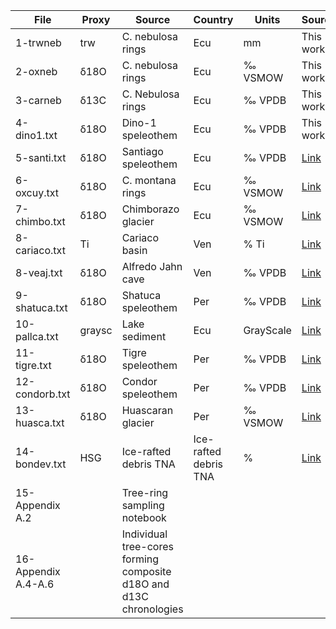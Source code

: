| File          | Proxy | Source                    | Country | Units   | Source                                                                                                      |
|---------------|-------|---------------------------|---------|---------|-------------------------------------------------------------------------------------------------------------|
| 1-trwneb      | trw   | C. nebulosa rings         | Ecu     | mm      | This work                                                                                                   |
| 2-oxneb       | δ18O  | C. nebulosa rings         | Ecu     | ‰ VSMOW | This work                                                                                                   |
| 3-carneb      | δ13C  | C. Nebulosa rings         | Ecu     | ‰ VPDB  | This work                                                                                                   |
| 4-dino1.txt   | δ18O  | Dino-1 speleothem         | Ecu     | ‰ VPDB  | This work                                                                                                   |
| 5-santi.txt   | δ18O  | Santiago speleothem       | Ecu     | ‰ VPDB  | [Link](https://www.ncei.noaa.gov/pub/data/paleo/speleothem/southamerica/ecuador/santiago2012.txt)         |
| 6-oxcuy.txt   | δ18O  | C. montana rings          | Ecu     | ‰ VSMOW | [Link](https://agupubs.onlinelibrary.wiley.com/doi/full/10.1002/2017GL076889)                             |
| 7-chimbo.txt  | δ18O  | Chimborazo glacier         | Ecu     | ‰ VSMOW | [Link](https://www.theses.fr/2003PA066574)                                                                 |
| 8-cariaco.txt | Ti    | Cariaco basin             | Ven     | % Ti    | [Link](https://www.ncei.noaa.gov/access/paleo-search/study/2560)                                            |
| 8-veaj.txt    | δ18O  | Alfredo Jahn cave         | Ven     | ‰ VPDB  | [Link](https://www.sciencedirect.com/science/article/pii/S027737912300104X?via%3Dihub#da0010)           |
| 9-shatuca.txt | δ18O  | Shatuca speleothem        | Per     | ‰ VPDB  | [Link](https://www.sciencedirect.com/science/article/pii/S0277379116301603?via%3Dihub)                    |
| 10-pallca.txt | graysc| Lake sediment             | Ecu     | GrayScale| [Link](https://www.ncei.noaa.gov/pub/data/paleo/paleolimnology/ecuador/readme_rodbell1999.txt)           |
| 11-tigre.txt  | δ18O  | Tigre speleothem          | Per     | ‰ VPDB  | [Link](https://www.ncei.noaa.gov/pub/data/paleo/speleothem/southamerica/peru/tigre-perdido2008.txt)       |
| 12-condorb.txt| δ18O  | Condor speleothem         | Per     | ‰ VPDB  | [Link](https://www.ncei.noaa.gov/pub/data/paleo/speleothem/southamerica/peru/condor2013elc-b.txt)        |
| 13-huasca.txt | δ18O  | Huascaran glacier          | Per     | ‰ VSMOW | [Link](https://www.ncei.noaa.gov/access/paleo-search/study/2447)                                            |
| 14-bondev.txt | HSG   | Ice-rafted debris TNA     | Ice-rafted debris TNA | % | [Link](https://www.ncei.noaa.gov/pub/data/paleo/contributions_by_author/bond2001/bond2001.txt)          |
| 15-Appendix A.2 |       | Tree-ring sampling notebook                                                        |                                              |     |
| 16-Appendix A.4-A.6 |       | Individual tree-cores forming composite d18O and d13C chronologies       |                                              |     |
